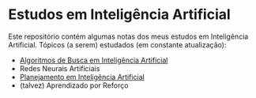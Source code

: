 # Estudos em Inteligência Artificial
Este repositório contém algumas notas dos meus estudos em Inteligência Artificial. Tópicos (a serem) estudados (em constante atualização):

- [Algoritmos de Busca em Inteligência Artificial](https://github.com/ander-oliveira/Estudos-em-IA/blob/main/I.%20Algoritmos%20de%20Busca%20com%20IA/Algoritmos%20Inteligentes%20de%20Busca.ipynb)
- Redes Neurais Artificiais
- [Planejamento em Inteligência Artificial](https://github.com/ander-oliveira/Estudos-em-IA/tree/main/III.%20Planejamento%20em%20Inteligência%20Artificial)
- (talvez) Aprendizado por Reforço

